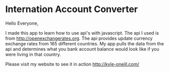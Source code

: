 # Internation Account Converter

Hello Everyone,

I made this app to learn how to use api's with javascript. The api I used is from
http://openexchangerates.org. The api provides update currency exchange rates from 
165 different countries. My app pulls the data from the api and determines what you
bank account balance would look like if you were living in that country.
 
Please visit my website to see it in action
http://kyle-oneill.com/


